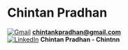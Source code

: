# Chintan Pradhan

[![Gmail](https://img.shields.io/badge/Gmail-%23D14836.svg?&style=for-the-badge&logo=gmail&logoColor=white)](mailto:chintankpradhan@gmail.com) **chintankpradhan@gmail.com**  
[![LinkedIn](https://img.shields.io/badge/LinkedIn-%230077B5.svg?&style=for-the-badge&logo=linkedin&logoColor=white)](https://www.linkedin.com/in/chintnn/) **Chintan Pradhan - Chintnn**  
